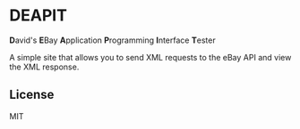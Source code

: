# DEAPIT
**D**avid's **E**Bay **A**pplication **P**rogramming **I**nterface **T**ester

A simple site that allows you to send XML requests to the eBay API and view the XML response.

## License
MIT
